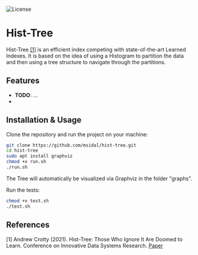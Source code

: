 ![License](https://img.shields.io/badge/license-MIT-green)

# Hist-Tree

Hist-Tree [[1]](#1) is an efficient index competing with state-of-the-art Learned Indexes. It is based on the idea of using a Histogram to partition the data and then using a tree structure to navigate through the partitions. 

## Features

- **TODO**: ...
- 
## Installation & Usage

Clone the repository and run the project on your machine:

```bash
git clone https://github.com/msidal/hist-tree.git
cd hist-tree
sudo apt install graphviz
chmod +x run.sh
./run.sh
```

The Tree will automatically be visualized via Graphviz in the folder "graphs".

Run the tests:

```bash
chmod +x test.sh
./test.sh
```

## References
<a id="1">[1]</a> 
Andrew Crotty (2021). 
Hist-Tree: Those Who Ignore It Are Doomed to Learn. 
Conference on Innovative Data Systems Research. [Paper](https://api.semanticscholar.org/CorpusID:231400989)